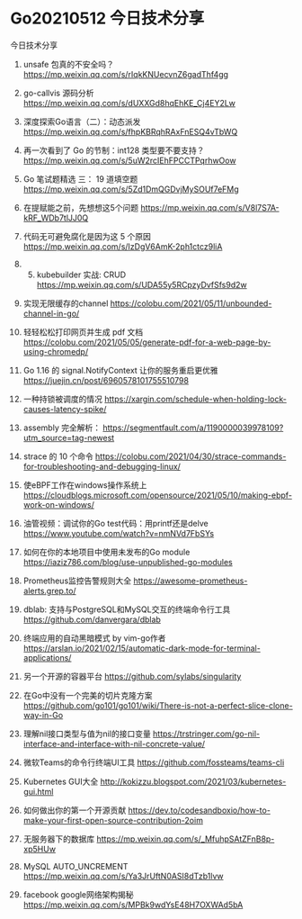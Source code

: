# Go20210512 今日技术分享


今日技术分享

1. unsafe 包真的不安全吗？
https://mp.weixin.qq.com/s/rIqkKNUecvnZ6gadThf4gg

2. go-callvis 源码分析
https://mp.weixin.qq.com/s/dUXXGd8hqEhKE_Cj4EY2Lw

3. 深度探索Go语言（二）：动态派发
https://mp.weixin.qq.com/s/fhpKBRqhRAxFnESQ4vTbWQ

4. 再一次看到了 Go 的节制：int128 类型要不要支持？
https://mp.weixin.qq.com/s/5uW2rcIEhFPCCTPqrhwOow

5. Go 笔试题精选 三： 19 道填空题
https://mp.weixin.qq.com/s/5Zd1DmQGDvjMySOUf7eFMg

6. 在提赋能之前，先想想这5个问题
https://mp.weixin.qq.com/s/V8l7S7A-kRF_WDb7tlJJ0Q

7. 代码无可避免腐化是因为这 5 个原因
https://mp.weixin.qq.com/s/IzDgV6AmK-2ph1ctcz9liA

8. 5. kubebuilder 实战: CRUD
https://mp.weixin.qq.com/s/UDA55y5RCpzyDvfSfs9d2w

9. 实现无限缓存的channel
https://colobu.com/2021/05/11/unbounded-channel-in-go/

10. 轻轻松松打印网页并生成 pdf 文档
https://colobu.com/2021/05/05/generate-pdf-for-a-web-page-by-using-chromedp/

11. Go 1.16 的 signal.NotifyContext 让你的服务重启更优雅
https://juejin.cn/post/6960578101755510798

12. 一种持锁被调度的情况
https://xargin.com/schedule-when-holding-lock-causes-latency-spike/

13. assembly 完全解析：
https://segmentfault.com/a/1190000039978109?utm_source=tag-newest

14. strace 的 10 个命令
https://colobu.com/2021/04/30/strace-commands-for-troubleshooting-and-debugging-linux/

15. 使eBPF工作在windows操作系统上
https://cloudblogs.microsoft.com/opensource/2021/05/10/making-ebpf-work-on-windows/

16. 油管视频：调试你的Go test代码：用printf还是delve
https://www.youtube.com/watch?v=nmNVd7FbSYs

17. 如何在你的本地项目中使用未发布的Go module
https://iaziz786.com/blog/use-unpublished-go-modules

18. Prometheus监控告警规则大全
https://awesome-prometheus-alerts.grep.to/

19. dblab: 支持与PostgreSQL和MySQL交互的终端命令行工具
https://github.com/danvergara/dblab

20. 终端应用的自动黑暗模式 by vim-go作者
https://arslan.io/2021/02/15/automatic-dark-mode-for-terminal-applications/

21. 另一个开源的容器平台
https://github.com/sylabs/singularity

22. 在Go中没有一个完美的切片克隆方案
https://github.com/go101/go101/wiki/There-is-not-a-perfect-slice-clone-way-in-Go

23. 理解nil接口类型与值为nil的接口变量
https://trstringer.com/go-nil-interface-and-interface-with-nil-concrete-value/

24. 微软Teams的命令行终端UI工具
https://github.com/fossteams/teams-cli

25. Kubernetes GUI大全
http://kokizzu.blogspot.com/2021/03/kubernetes-gui.html

26. 如何做出你的第一个开源贡献
https://dev.to/codesandboxio/how-to-make-your-first-open-source-contribution-2oim

27. 无服务器下的数据库
https://mp.weixin.qq.com/s/_MfuhpSAtZFnB8p-xp5HUw

28. MySQL AUTO_UNCREMENT
https://mp.weixin.qq.com/s/Ya3JrUftN0ASI8dTzb1lvw

29. facebook google网络架构揭秘
https://mp.weixin.qq.com/s/MPBk9wdYsE48H7OXWAd5bA
